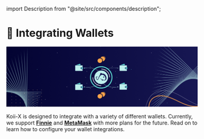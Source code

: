 import Description from "@site/src/components/description";

# 🤖 Integrating Wallets

![Banner](./img/Integrating%20Wallets%20(2)%20(1).png)

<Description
  text="We suggest Finnie (but we're a little biased)"
/>

Koii-X is designed to integrate with a variety of different wallets. Currently, we support [**Finnie**](../../finnie-for-devs/welcome-to-finnie.md) and [**MetaMask**](https://metamask.io/) with more plans for the future. Read on to learn how to configure your wallet integrations.
